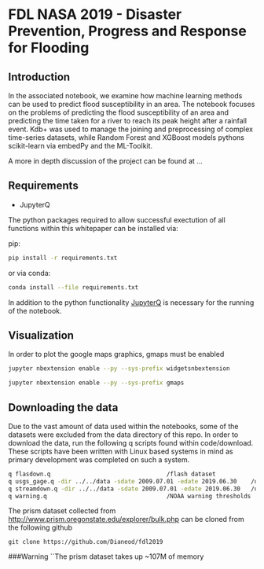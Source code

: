 # FDL NASA 2019 - Disaster Prevention, Progress and Response for Flooding

## Introduction
In the associated notebook, we examine how machine learning methods can be used to predict flood susceptibility in an area. The notebook focuses on the problems of predicting the flood susceptibility of an area and predicting the time taken for a river to reach its peak height after a rainfall event. Kdb+ was used to manage the joining and preprocessing of complex time-series datasets, while Random Forest and XGBoost models pythons scikit-learn  via embedPy and the ML-Toolkit.

A more in depth discussion of the project can be found at ...

## Requirements

- JupyterQ

The python packages required to allow successful exectution of all functions within this whitepaper can be installed via:

pip:
```bash
pip install -r requirements.txt
```

or via conda:
```bash
conda install --file requirements.txt
```

In addition to the python functionality [JupyterQ](https://code.kx.com/v2/ml/jupyterq) is necessary for the running of the notebook.

## Visualization
In order to plot the google maps graphics, gmaps must be enabled
```bash
jupyter nbextension enable --py --sys-prefix widgetsnbextension

jupyter nbextension enable --py --sys-prefix gmaps
```

## Downloading the data
Due to the vast amount of data used within the notebooks, some of the datasets were excluded from the data directory of this repo. In order to download the data, run the following q scripts found within code/download. These scripts have been written with Linux based systems in mind as primary development was completed on such a system.


```bash
q flasdown.q 							     /flash dataset
q usgs_gage.q -dir ../../data -sdate 2009.07.01 -edate 2019.06.30    /usgs gage information
q streamdown.q -dir ../../data -sdate 2009.07.01 -edate 2019.06.30   /usgs surfacewater data
q warning.q 							     /NOAA warning thresholds
```

The prism dataset collected from http://www.prism.oregonstate.edu/explorer/bulk.php can be cloned from the following github
```
git clone https://github.com/Dianeod/fdl2019
```
###Warning
``The prism dataset takes up ~107M of memory
